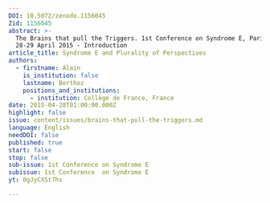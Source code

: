 ```yaml
---
DOI: 10.5072/zenodo.1156045
Zid: 1156045
abstract: >-
  The Brains that pull the Triggers. 1st Conference on Syndrome E, Paris IAS,
  28-29 April 2015 - Introduction
article_title: Syndrome E and Plurality of Perspectives
authors:
  - firstname: Alain
    is_institution: false
    lastname: Berthoz
    positions_and_institutions:
      - institution: Collège de France, France
date: 2015-04-28T01:00:00.000Z
highlight: false
issue: content/issues/brains-that-pull-the-triggers.md
language: English
needDOI: false
published: true
start: false
stop: false
sub-issue: 1st Conference on Syndrome E
subissue: 1st Conference  on Syndrome E
yt: 0gJyCXSt7hs

---
```


<Youtube yt="0gJyCXSt7hs" caption="Syndrome E and Plurality of Perspectives"></Youtube>